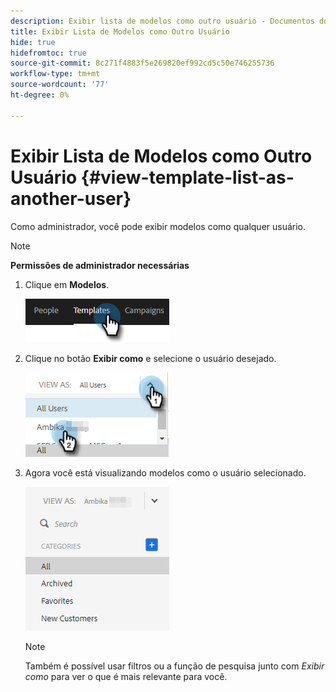 ```yaml
---
description: Exibir lista de modelos como outro usuário - Documentos do Marketo - Documentação do produto
title: Exibir Lista de Modelos como Outro Usuário
hide: true
hidefromtoc: true
source-git-commit: 8c271f4883f5e269820ef992cd5c50e746255736
workflow-type: tm+mt
source-wordcount: '77'
ht-degree: 0%

---
```


# Exibir Lista de Modelos como Outro Usuário {#view-template-list-as-another-user}

Como administrador, você pode exibir modelos como qualquer usuário.

>[!NOTE]
>
>**Permissões de administrador necessárias**

1. Clique em **Modelos**.

   ![](assets/view-template-list-as-another-user-1.png)

1. Clique no botão **Exibir como** e selecione o usuário desejado.

   ![](assets/view-template-list-as-another-user-2.png)

1. Agora você está visualizando modelos como o usuário selecionado.

   ![](assets/view-template-list-as-another-user-3.png)

   >[!NOTE]
   >
   >Também é possível usar filtros ou a função de pesquisa junto com _Exibir como_ para ver o que é mais relevante para você.
